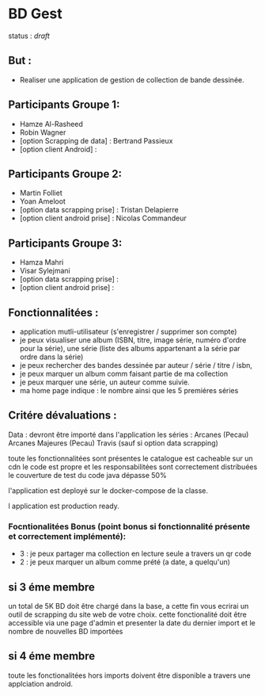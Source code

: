 # BD Gest

status : _draft_


## But : 

* Realiser une application de gestion de collection de bande dessinée.


## Participants Groupe 1: 

 * Hamze Al-Rasheed
 * Robin Wagner
 * [option Scrapping de data] : Bertrand Passieux
 * [option client Android] :

## Participants Groupe 2: 

 * Martin Folliet
 * Yoan Ameloot
 * [option data scrapping prise] : Tristan Delapierre
 * [option client android prise] : Nicolas Commandeur

## Participants Groupe 3: 

 * Hamza Mahri
 * Visar Sylejmani
 * [option data scrapping prise] :
 * [option client android prise] :

 
## Fonctionnalitées : 
 
 * application mutli-utilisateur (s'enregistrer / supprimer son compte)
 * je peux visualiser une album (ISBN, titre, image série, numéro d'ordre pour la série), une série (liste des albums appartenant a la série par ordre dans la série)
 * je peux rechercher des bandes dessinée par auteur / série / titre / isbn, 
 * je peux marquer un album comm faisant partie de ma collection
 * je peux marquer une série, un auteur comme suivie.
 * ma home page indique : le nombre ainsi  que les 5 premiéres séries 
 

 
## Critére dévaluations :

Data :  devront être importé dans l'application les séries : 
 Arcanes (Pecau)
 Arcanes Majeures (Pecau)
 Travis
(sauf si option data scrapping)

toute les fonctionnalitées sont présentes
le catalogue est cacheable sur un cdn
le code est propre et les responsabilitées sont correctement distribuées
le couverture de test du code java dépasse 50%

l'application est deployé sur le docker-compose de la classe.

l application est production ready. 


### Focntionalitées Bonus (point bonus si fonctionnalité présente et correctement implémenté): 
+ 3 : je peux partager ma collection en lecture seule a travers un qr code 
+ 2 : je peux marquer un album comme prété (a date, a quelqu'un)


## si 3 éme membre

un total de 5K BD doit être chargé dans la base, a cette fin vous ecrirai un outil de scrapping du site web de votre choix.
cette fonctionalité doit être accessible via une page d'admin et presenter la date du dernier import et le nombre de nouvelles BD importées 
 
## si 4 éme membre

toute les fonctionalitées hors imports doivent être disponible a travers une applciation android.
